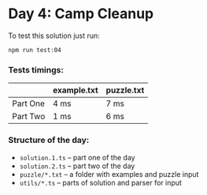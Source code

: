 # Day 4: Camp Cleanup

To test this solution just run:

```shell
npm run test:04
```

### Tests timings:

|          | example.txt | puzzle.txt |
| -------- | ----------- | ---------- |
| Part One | 4 ms        | 7 ms       |
| Part Two | 1 ms        | 6 ms       |

### Structure of the day:

- `solution.1.ts` – part one of the day
- `solution.2.ts` – part two of the day
- `puzzle/*.txt` – a folder with examples and puzzle input
- `utils/*.ts` – parts of solution and parser for input
